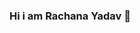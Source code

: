 ### Hi i am Rachana Yadav 👋

<!--
**rachana458/rachana458** is a ✨ _special_ ✨ repository because its `README.md` (this file) appears on your GitHub profile.

Here are some ideas to get you started:

- 🔭 I’m currently working on myself.
- 🌱 I’m currently learning data science.
- 👯 I’m looking to collaborate on youtube.
- 🤔 I’m looking for help with documentation.
- 💬 Ask me about python, machine learning , data science.
- 📫 How to reach me: ...
- 😄 Pronouns:she
- ⚡ Fun fact: i spend allmost of my time listing songs everyday.
-->
